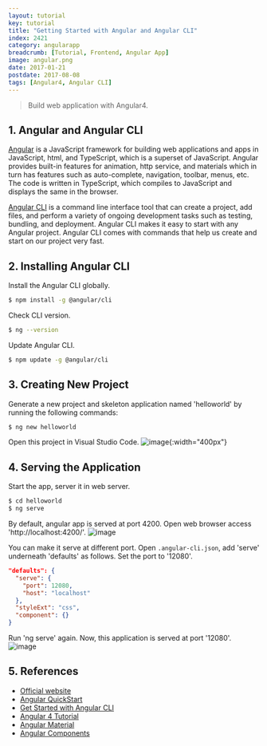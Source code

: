 ```yaml
---
layout: tutorial
key: tutorial
title: "Getting Started with Angular and Angular CLI"
index: 2421
category: angularapp
breadcrumb: [Tutorial, Frontend, Angular App]
image: angular.png
date: 2017-01-21
postdate: 2017-08-08
tags: [Angular4, Angular CLI]
---
```


> Build web application with Angular4.

## 1. Angular and Angular CLI
[Angular](https://angular.io/) is a JavaScript framework for building web applications and apps in JavaScript, html, and TypeScript, which is a superset of JavaScript. Angular provides built-in features for animation, http service, and materials which in turn has features such as auto-complete, navigation, toolbar, menus, etc. The code is written in TypeScript, which compiles to JavaScript and displays the same in the browser.

[Angular CLI](https://cli.angular.io/) is a command line interface tool that can create a project, add files, and perform a variety of ongoing development tasks such as testing, bundling, and deployment. Angular CLI makes it easy to start with any Angular project. Angular CLI comes with commands that help us create and start on our project very fast.

## 2. Installing Angular CLI
Install the Angular CLI globally.
```sh
$ npm install -g @angular/cli
```
Check CLI version.
```sh
$ ng --version
```
Update Angular CLI.
```sh
$ npm update -g @angular/cli
```

## 3. Creating New Project
Generate a new project and skeleton application named 'helloworld' by running the following commands:
```sh
$ ng new helloworld
```

Open this project in Visual Studio Code.
![image](/public/images/frontend/321/project.png){:width="400px"}  

## 4. Serving the Application
Start the app, server it in web server.
```sh
$ cd helloworld
$ ng serve
```
By default, angular app is served at port 4200. Open web browser access 'http://localhost:4200/'.
![image](/public/images/frontend/321/helloworld.png)  

You can make it serve at different port. Open `.angular-cli.json`, add 'serve' underneath 'defaults' as follows. Set the port to '12080'.
```json
"defaults": {
  "serve": {
    "port": 12080,
    "host": "localhost"
  },
  "styleExt": "css",
  "component": {}
}
```
Run 'ng serve' again. Now, this application is served at port '12080'.
![image](/public/images/frontend/321/serveport.png)  

## 5. References
* [Official website](https://angular.io/)
* [Angular QuickStart](https://angular.io/guide/quickstart)
* [Get Started with Angular CLI](https://github.com/angular/angular-cli)
* [Angular 4 Tutorial](https://www.tutorialspoint.com/angular4/index.htm)
* [Angular Material](https://material.angular.io/)
* [Angular Components](https://material.angular.io/components/categories)

